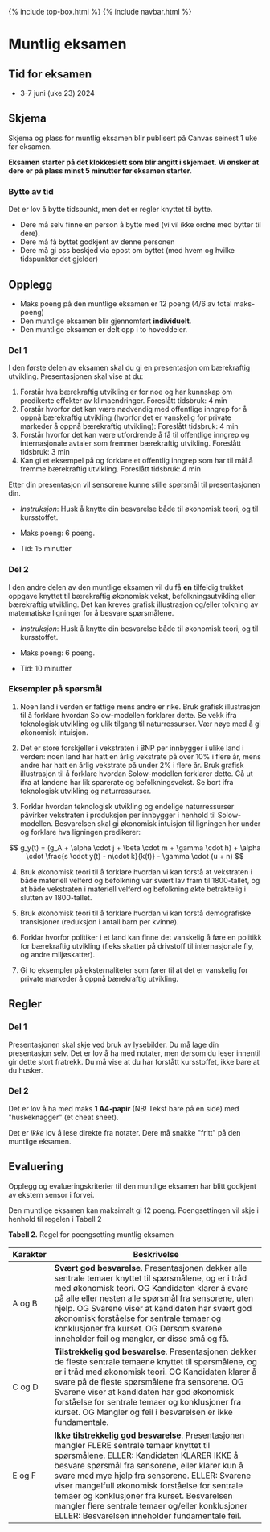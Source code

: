 {% include top-box.html %} <!-- Kode for å inkludere boksen på toppen av siden. Se _config.yml for å gjøre endringer. -->
{% include navbar.html %} <!-- Kode for navigasjonsmeny. Se navbar.html for å gjøre endringer. -->
<!-- Gjør endringer under her -->

# Muntlig eksamen

## Tid for eksamen
* 3-7 juni (uke 23) 2024

## Skjema

Skjema og plass for muntlig eksamen blir publisert på Canvas seinest 1 uke før eksamen.

**Eksamen starter på det klokkeslett som blir angitt i skjemaet. Vi ønsker at dere er på plass minst 5 minutter før eksamen starter**.

### Bytte av tid
Det er lov å bytte tidspunkt, men det er regler knyttet til bytte. 

* Dere må selv finne en person å bytte med (vi vil ikke ordne med bytter til dere).
* Dere må få byttet godkjent av denne personen
* Dere må gi oss beskjed via epost om byttet (med hvem og hvilke tidspunkter det gjelder)

          
## Opplegg
* Maks poeng på den muntlige eksamen er 12 poeng (4/6 av total maks-poeng)
* Den muntlige eksamen blir gjennomført **individuelt**.
* Den muntlige eksamen er delt opp i to hoveddeler.
  
### Del 1
I den første delen av eksamen skal du gi en presentasjon om bærekraftig utvikling. Presentasjonen skal vise at du:

1.	Forstår hva bærekraftig utvikling er for noe og har kunnskap om predikerte effekter av klimaendringer. Foreslått tidsbruk: 4 min
2.	Forstår hvorfor det kan være nødvendig med offentlige inngrep for å oppnå bærekraftig utvikling (hvorfor det er vanskelig for private markeder å oppnå bærekraftig utvikling): Foreslått tidsbruk: 4 min
3.	Forstår hvorfor det kan være utfordrende å få til offentlige inngrep og internasjonale avtaler som fremmer bærekraftig utvikling. Foreslått tidsbruk: 3 min
4.	Kan gi et eksempel på og forklare et offentlig inngrep som har til mål å fremme bærekraftig utvikling. Foreslått tidsbruk: 4 min

Etter din presentasjon vil sensorene kunne stille spørsmål til presentasjonen din.

* *Instruksjon*: Husk å knytte din besvarelse både til økonomisk teori, og til kursstoffet.
  
* Maks poeng: 6 poeng.
* Tid: 15 minutter
  
### Del 2
I den andre delen av den muntlige eksamen vil du få **en** tilfeldig trukket oppgave knyttet til bærekraftig økonomisk vekst, befolkningsutvikling eller bærekraftig utvikling. Det kan kreves grafisk illustrasjon og/eller tolkning av matematiske ligninger for å besvare spørsmålene. 

* *Instruksjon*: Husk å knytte din besvarelse både til økonomisk teori, og til kursstoffet.

* Maks poeng: 6 poeng.
* Tid: 10 minutter

### Eksempler på spørsmål

1.	Noen land i verden er fattige mens andre er rike. Bruk grafisk illustrasjon til å forklare hvordan Solow-modellen forklarer dette. Se vekk ifra teknologisk utvikling og ulik tilgang til naturressurser. Vær nøye med å gi økonomisk intuisjon. 

2.	Det er store forskjeller i vekstraten i BNP per innbygger i ulike land i verden: noen land har hatt en årlig vekstrate på over 10% i flere år, mens andre har hatt en årlig vekstrate på under 2% i flere år. Bruk grafisk illustrasjon til å forklare hvordan Solow-modellen forklarer dette. Gå ut ifra at landene har lik sparerate og befolkningsvekst. Se bort ifra teknologisk utvikling og naturressurser. 
3.	Forklar hvordan teknologisk utvikling og endelige naturressurser påvirker vekstraten i produksjon per innbygger i henhold til Solow-modellen. Besvarelsen skal gi økonomisk intuisjon til ligningen her under og forklare hva ligningen predikerer:

$$
g_y(t) = (g_A + \alpha \cdot j + \beta \cdot m + \gamma \cdot h) + \alpha \cdot \frac{s \cdot y(t) - n\cdot k}{k(t)} - \gamma \cdot (u + n)
$$

4. Bruk økonomisk teori til å forklare hvordan vi kan forstå at vekstraten i både materiell velferd og befolkning var svært lav fram til 1800-tallet, og at både vekstraten i materiell velferd og befolkning økte betraktelig i slutten av 1800-tallet. 

5. Bruk økonomisk teori til å forklare hvordan vi kan forstå demografiske transisjoner (reduksjon i antall barn per kvinne).
   
7. Forklar hvorfor politiker i et land kan finne det vanskelig å føre en politikk for bærekraftig utvikling (f.eks skatter på drivstoff til internasjonale fly, og andre miljøskatter).
   
9. Gi to eksempler på eksternaliteter som fører til at det er vanskelig for private markeder å oppnå bærekraftig utvikling. 

   
## Regler
### Del 1
Presentasjonen skal skje ved bruk av lysebilder. Du må lage din presentasjon selv. Det er lov å ha med notater, men dersom du leser innentil gir dette stort fratrekk. Du må vise at du har forstått kursstoffet, ikke bare at du husker. 

### Del 2
Det er lov å ha med maks **1 A4-papir** (NB! Tekst bare på én side) med "huskeknagger" (et cheat sheet).

Det er *ikke* lov å lese direkte fra notater. Dere må snakke "fritt" på den muntlige eksamen.

## Evaluering
Opplegg og evalueringskriterier til den muntlige eksamen har blitt godkjent av ekstern sensor i forvei. 

Den muntlige eksamen kan maksimalt gi 12 poeng. Poengsettingen vil skje i henhold til regelen i Tabell 2

**Tabell 2.** Regel for poengsetting muntlig eksamen


| Karakter |Beskrivelse |
|--------- | ----------- |
| A og B |**Svært god besvarelse**. Presentasjonen dekker alle sentrale temaer knyttet til spørsmålene, og er i tråd med økonomisk teori. OG Kandidaten klarer å svare på alle eller nesten alle spørsmål fra sensorene, uten hjelp. OG Svarene viser at kandidaten har svært god økonomisk forståelse for sentrale temaer og konklusjoner fra kurset. OG Dersom svarene inneholder feil og mangler, er disse små og få. |
| C og D |**Tilstrekkelig god besvarelse**. Presentasjonen dekker de fleste sentrale temaene knyttet til spørsmålene, og er i tråd med økonomisk teori. OG Kandidaten klarer å svare på de fleste spørsmålene fra sensorene. OG Svarene viser at kandidaten har god økonomisk forståelse for sentrale temaer og konklusjoner fra kurset. OG Mangler og feil i besvarelsen er ikke fundamentale.|
| E og F | **Ikke tilstrekkelig god besvarelse**. Presentasjonen mangler FLERE sentrale temaer knyttet til spørsmålene. ELLER: Kandidaten KLARER IKKE å besvare spørsmål fra sensorene, eller klarer kun å svare med mye hjelp fra sensorene. ELLER: Svarene viser mangelfull økonomisk forståelse for sentrale temaer og konklusjoner fra kurset. Besvarelsen mangler flere sentrale temaer og/eller konklusjoner ELLER: Besvarelsen inneholder fundamentale feil. |



